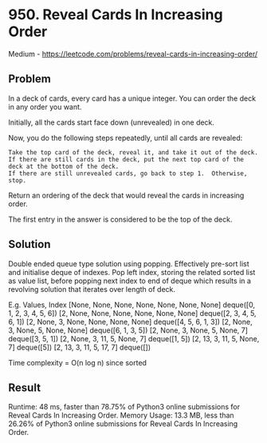 # 950. Reveal Cards In Increasing Order

Medium - https://leetcode.com/problems/reveal-cards-in-increasing-order/

## Problem

In a deck of cards, every card has a unique integer.  You can order the deck in any order you want.

Initially, all the cards start face down (unrevealed) in one deck.

Now, you do the following steps repeatedly, until all cards are revealed:

    Take the top card of the deck, reveal it, and take it out of the deck.
    If there are still cards in the deck, put the next top card of the deck at the bottom of the deck.
    If there are still unrevealed cards, go back to step 1.  Otherwise, stop.

Return an ordering of the deck that would reveal the cards in increasing order.

The first entry in the answer is considered to be the top of the deck.

## Solution

Double ended queue type solution using popping. Effectively pre-sort list and initialise deque of indexes. Pop left index, storing the related sorted list as value list, before popping next index to end of deque which results in a revolving solution that iterates over length of deck.

E.g.
Values, Index
[None, None, None, None, None, None, None] deque([0, 1, 2, 3, 4, 5, 6])
[2, None, None, None, None, None, None] deque([2, 3, 4, 5, 6, 1])
[2, None, 3, None, None, None, None] deque([4, 5, 6, 1, 3])
[2, None, 3, None, 5, None, None] deque([6, 1, 3, 5])
[2, None, 3, None, 5, None, 7] deque([3, 5, 1])
[2, None, 3, 11, 5, None, 7] deque([1, 5])
[2, 13, 3, 11, 5, None, 7] deque([5])
[2, 13, 3, 11, 5, 17, 7] deque([])

Time complexity = O(n log n) since sorted

## Result

Runtime: 48 ms, faster than 78.75% of Python3 online submissions for Reveal Cards In Increasing Order.
Memory Usage: 13.3 MB, less than 26.26% of Python3 online submissions for Reveal Cards In Increasing Order.

